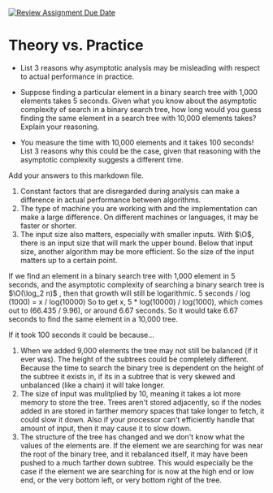 [![Review Assignment Due Date](https://classroom.github.com/assets/deadline-readme-button-24ddc0f5d75046c5622901739e7c5dd533143b0c8e959d652212380cedb1ea36.svg)](https://classroom.github.com/a/FgMJElkj)
# Theory vs. Practice

- List 3 reasons why asymptotic analysis may be misleading with respect to
  actual performance in practice.

- Suppose finding a particular element in a binary search tree with 1,000
  elements takes 5 seconds. Given what you know about the asymptotic complexity
  of search in a binary search tree, how long would you guess finding the same
  element in a search tree with 10,000 elements takes? Explain your reasoning.

- You measure the time with 10,000 elements and it takes 100 seconds! List 3
  reasons why this could be the case, given that reasoning with the asymptotic
  complexity suggests a different time.

Add your answers to this markdown file.

1. Constant factors that are disregarded during analysis can make a difference in actual performance between algorithms.
2. The type of machine you are working with and the implementation can make a large difference. On different machines or languages, it may be faster or shorter.
3. The input size also matters, especially with smaller inputs. With $\O$, there is an input size that will mark the upper bound. Below that input size,
    another algorithm may be more efficient. So the size of the input matters up to a certain point.

If we find an element in a binary search tree with 1,000 element in 5 seconds, and the asymptotic complexity of searching a binary
search tree is $\O(\log_2 n)$ , then that growth will still be logarithmic. 5 seconds / log (1000) = x / log(10000)
So to get x, 5 * log(10000) / log(1000), which comes out to (66.435 / 9.96), or around 6.67 seconds. So it would take 6.67 seconds to 
find the same element in a 10,000 tree.

If it took 100 seconds it could be because...
1. When we added 9,000 elements the tree may not still be balanced (if it ever was). The height of the subtrees could be completely different. Because the time to search the binary tree is
   dependent on the height of the subtree it exists in, if its in a subtree that is very skewed and unbalanced (like a chain) it will take longer.
2. The size of input was mulitplied by 10, meaning it takes a lot more memory to store the tree. Trees aren't stored adjacently, so if the nodes added in are stored
   in farther memory spaces that take longer to fetch, it could slow it down. Also if your processor can't efficiently handle that amount of input, then it may cause it to slow down.
3. The structure of the tree has changed and we don't know what the values of the elements are. If the element we are searching for was near the root of the binary tree, and it rebalanced itself,
   it may have been pushed to a much farther down subtree. This would especially be the case if the element we are searching for is now at the high end or low end, or the very bottom left, or very bottom right of    the tree.
